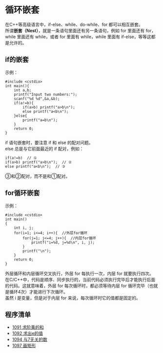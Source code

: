 # 循环嵌套
在C++等高级语言中，if-else、while、do-while、for 都可以相互嵌套。  
所谓**嵌套（Nest）**，就是一条语句里面还有另一条语句，例如 for 里面还有 for，while 里面还有 while，或者 for 里面有 while，while 里面有 if-else，等等这都是允许的。  

## if的嵌套
示例：

```
#include <cstdio>
int main(){
    int a,b;
    printf("Input two numbers:");
    scanf("%d %d",&a,&b);
    if(a!=b){  
        if(a>b) printf("a>b\n");
        else printf("a<b\n");
    }else{
        printf("a=b\n");
    }
    return 0;
}
```
if 语句嵌套时，要注意 if 和 else 的配对问题。  
else 总是与它前面最近的 if 配对，例如：

```
if(a!=b)  // ①
if(a>b) printf("a>b\n");  // ②
else printf("a<b\n");  // ③
```
③和②配对，而不是和①配对。
## for循环嵌套
示例：

```
#include <cstdio>
int main()
{
    int i, j;
    for(i=1; i<=4; i++){  //外层for循环
        for(j=1; j<=4; j++){  //内层for循环
            printf("i=%d, j=%d\n", i, j);
        }
        printf("\n");
    }
    return 0;
}
```
外层循环和内层循环交叉执行，外层 for 每执行一次，内层 for 就要执行四次。  
在C/C++中，代码是顺序、同步执行的，当前代码必须执行完毕后才能执行后面的代码。这就意味着，外层 for 每次循环时，都必须等待内层 for 循环完毕（也就是循环4次）才能进行下次循环。  
虽然 i 是变量，但是对于内层 for 来说，每次循环时它的值都是固定的。
## 程序清单
* [1091	求阶乘的和](https://github.com/csxlf/ybt_ssoier_cn/blob/main/1091.cpp)
* [1092	求出e的值](https://github.com/csxlf/ybt_ssoier_cn/blob/main/1092.cpp)
* [1094	与7无关的数](https://github.com/csxlf/ybt_ssoier_cn/blob/main/1094.cpp)
* [1097	画矩形](https://github.com/csxlf/ybt_ssoier_cn/blob/main/1097.cpp)